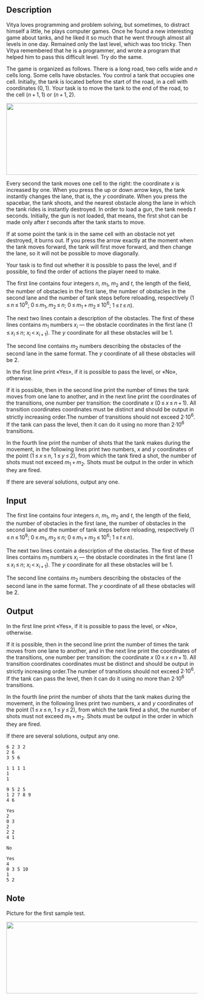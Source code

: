 ## Description

<div><p>Vitya loves programming and problem solving, but sometimes, to distract himself a little, he plays computer games. Once he found a new interesting game about tanks, and he liked it so much that he went through almost all levels in one day. Remained only the last level, which was too tricky. Then Vitya remembered that he is a programmer, and wrote a program that helped him to pass this difficult level. Try do the same.</p><p>The game is organized as follows. There is a long road, two cells wide and <span class="tex-span"><i>n</i></span> cells long. Some cells have obstacles. You control a tank that occupies one cell. Initially, the tank is located before the start of the road, in a cell with coordinates <span class="tex-span">(0, 1)</span>. Your task is to move the tank to the end of the road, to the cell <span class="tex-span">(<i>n</i> + 1, 1)</span> or <span class="tex-span">(<i>n</i> + 1, 2)</span>.</p><center> <img class="tex-graphics" height="189px" src="file://A2fXT1qS.png" style="max-width: 100.0%;max-height: 100.0%;" width="529px"> </center><p>Every second the tank moves one cell to the right: the coordinate <span class="tex-span"><i>x</i></span> is increased by one. When you press the up or down arrow keys, the tank instantly changes the lane, that is, the <span class="tex-span"><i>y</i></span> coordinate. When you press the spacebar, the tank shoots, and the nearest obstacle along the lane in which the tank rides is instantly destroyed. In order to load a gun, the tank needs <span class="tex-span"><i>t</i></span> seconds. Initially, the gun is not loaded, that means, the first shot can be made only after <span class="tex-span"><i>t</i></span> seconds after the tank starts to move.</p><p>If at some point the tank is in the same cell with an obstacle not yet destroyed, it burns out. If you press the arrow exactly at the moment when the tank moves forward, the tank will first move forward, and then change the lane, so it will not be possible to move diagonally.</p><p>Your task is to find out whether it is possible to pass the level, and if possible, to find the order of actions the player need to make.</p></div><div class="input-specification"><p>The first line contains four integers <span class="tex-span"><i>n</i></span>, <span class="tex-span"><i>m</i><sub class="lower-index">1</sub></span>, <span class="tex-span"><i>m</i><sub class="lower-index">2</sub></span> and <span class="tex-span"><i>t</i></span>, the length of the field, the number of obstacles in the first lane, the number of obstacles in the second lane and the number of tank steps before reloading, respectively (<span class="tex-span">1 ≤ <i>n</i> ≤ 10<sup class="upper-index">9</sup></span>; <span class="tex-span">0 ≤ <i>m</i><sub class="lower-index">1</sub>, <i>m</i><sub class="lower-index">2</sub> ≤ <i>n</i></span>; <span class="tex-span">0 ≤ <i>m</i><sub class="lower-index">1</sub> + <i>m</i><sub class="lower-index">2</sub> ≤ 10<sup class="upper-index">6</sup></span>; <span class="tex-span">1 ≤ <i>t</i> ≤ <i>n</i></span>).</p><p>The next two lines contain a description of the obstacles. The first of these lines contains <span class="tex-span"><i>m</i><sub class="lower-index">1</sub></span> numbers <span class="tex-span"><i>x</i><sub class="lower-index"><i>i</i></sub></span> — the obstacle coordinates in the first lane (<span class="tex-span">1 ≤ <i>x</i><sub class="lower-index"><i>i</i></sub> ≤ <i>n</i></span>; <span class="tex-span"><i>x</i><sub class="lower-index"><i>i</i></sub> &lt; <i>x</i><sub class="lower-index"><i>i</i> + 1</sub></span>). The <span class="tex-span"><i>y</i></span> coordinate for all these obstacles will be <span class="tex-span">1</span>.</p><p>The second line contains <span class="tex-span"><i>m</i><sub class="lower-index">2</sub></span> numbers describing the obstacles of the second lane in the same format. The <span class="tex-span"><i>y</i></span> coordinate of all these obstacles will be <span class="tex-span">2</span>.</p></div><div class="output-specification"><p>In the first line print «<span class="tex-font-style-tt">Yes</span>», if it is possible to pass the level, or «<span class="tex-font-style-tt">No</span>», otherwise.</p><p>If it is possible, then in the second line print the number of times the tank moves from one lane to another, and in the next line print the coordinates of the transitions, one number per transition: the coordinate <span class="tex-span"><i>x</i></span> (<span class="tex-span">0 ≤ <i>x</i> ≤ <i>n</i> + 1</span>). All transition coordinates coordinates must be distinct and should be output in strictly increasing order.The number of transitions should not exceed <span class="tex-span">2·10<sup class="upper-index">6</sup></span>. If the tank can pass the level, then it can do it using no more than <span class="tex-span">2·10<sup class="upper-index">6</sup></span> transitions.</p><p>In the fourth line print the number of shots that the tank makes during the movement, in the following lines print two numbers, <span class="tex-span"><i>x</i></span> and <span class="tex-span"><i>y</i></span> coordinates of the point (<span class="tex-span">1 ≤ <i>x</i> ≤ <i>n</i></span>, <span class="tex-span">1 ≤ <i>y</i> ≤ 2</span>), from which the tank fired a shot, the number of shots must not exceed <span class="tex-span"><i>m</i><sub class="lower-index">1</sub> + <i>m</i><sub class="lower-index">2</sub></span>. Shots must be output in the order in which they are fired.</p><p>If there are several solutions, output any one.</p></div>

## Input

<p>The first line contains four integers <span class="tex-span"><i>n</i></span>, <span class="tex-span"><i>m</i><sub class="lower-index">1</sub></span>, <span class="tex-span"><i>m</i><sub class="lower-index">2</sub></span> and <span class="tex-span"><i>t</i></span>, the length of the field, the number of obstacles in the first lane, the number of obstacles in the second lane and the number of tank steps before reloading, respectively (<span class="tex-span">1 ≤ <i>n</i> ≤ 10<sup class="upper-index">9</sup></span>; <span class="tex-span">0 ≤ <i>m</i><sub class="lower-index">1</sub>, <i>m</i><sub class="lower-index">2</sub> ≤ <i>n</i></span>; <span class="tex-span">0 ≤ <i>m</i><sub class="lower-index">1</sub> + <i>m</i><sub class="lower-index">2</sub> ≤ 10<sup class="upper-index">6</sup></span>; <span class="tex-span">1 ≤ <i>t</i> ≤ <i>n</i></span>).</p><p>The next two lines contain a description of the obstacles. The first of these lines contains <span class="tex-span"><i>m</i><sub class="lower-index">1</sub></span> numbers <span class="tex-span"><i>x</i><sub class="lower-index"><i>i</i></sub></span> — the obstacle coordinates in the first lane (<span class="tex-span">1 ≤ <i>x</i><sub class="lower-index"><i>i</i></sub> ≤ <i>n</i></span>; <span class="tex-span"><i>x</i><sub class="lower-index"><i>i</i></sub> &lt; <i>x</i><sub class="lower-index"><i>i</i> + 1</sub></span>). The <span class="tex-span"><i>y</i></span> coordinate for all these obstacles will be <span class="tex-span">1</span>.</p><p>The second line contains <span class="tex-span"><i>m</i><sub class="lower-index">2</sub></span> numbers describing the obstacles of the second lane in the same format. The <span class="tex-span"><i>y</i></span> coordinate of all these obstacles will be <span class="tex-span">2</span>.</p>

## Output

<p>In the first line print «<span class="tex-font-style-tt">Yes</span>», if it is possible to pass the level, or «<span class="tex-font-style-tt">No</span>», otherwise.</p><p>If it is possible, then in the second line print the number of times the tank moves from one lane to another, and in the next line print the coordinates of the transitions, one number per transition: the coordinate <span class="tex-span"><i>x</i></span> (<span class="tex-span">0 ≤ <i>x</i> ≤ <i>n</i> + 1</span>). All transition coordinates coordinates must be distinct and should be output in strictly increasing order.The number of transitions should not exceed <span class="tex-span">2·10<sup class="upper-index">6</sup></span>. If the tank can pass the level, then it can do it using no more than <span class="tex-span">2·10<sup class="upper-index">6</sup></span> transitions.</p><p>In the fourth line print the number of shots that the tank makes during the movement, in the following lines print two numbers, <span class="tex-span"><i>x</i></span> and <span class="tex-span"><i>y</i></span> coordinates of the point (<span class="tex-span">1 ≤ <i>x</i> ≤ <i>n</i></span>, <span class="tex-span">1 ≤ <i>y</i> ≤ 2</span>), from which the tank fired a shot, the number of shots must not exceed <span class="tex-span"><i>m</i><sub class="lower-index">1</sub> + <i>m</i><sub class="lower-index">2</sub></span>. Shots must be output in the order in which they are fired.</p><p>If there are several solutions, output any one.</p>





```input1
6 2 3 2
2 6
3 5 6

```




```input2
1 1 1 1
1
1

```




```input3
9 5 2 5
1 2 7 8 9
4 6

```




```output1
Yes
2
0 3 
2
2 2
4 1

```




```output2
No

```




```output3
Yes
4
0 3 5 10 
1
5 2

```



## Note

<p>Picture for the first sample test. </p><center> <img class="tex-graphics" height="189px" src="file://xHfohFVn.png" style="max-width: 100.0%;max-height: 100.0%;" width="529px"> </center>
